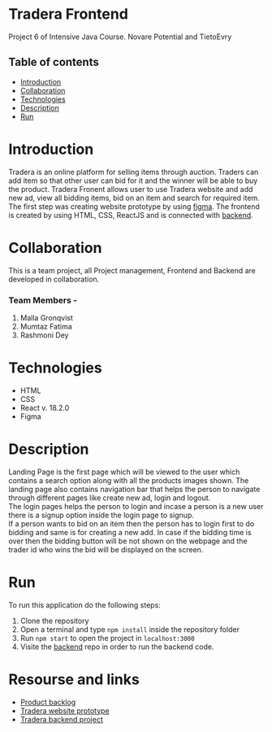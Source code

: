 # Tradera Frontend
Project 6 of Intensive Java Course.
Novare Potential and TietoEvry

## Table of contents
* [Introduction](#introduction)
* [Collaboration](#collaboration)
* [Technologies](#technologies)
* [Description](#description)
* [Run](#run)

# Introduction
Tradera is an online platform for selling items through auction.
Traders can add item so that other user can bid for it and the winner will be able to buy the product.
Tradera Fronent allows user to use Tradera website and add new ad, view all bidding items, bid on an item and search 
for required item.
The first step was creating website prototype by using [figma](
https://www.figma.com/files/team/1169204608982214828/Tredara?fuid=998278445342017161).
The frontend is created by using HTML, CSS, ReactJS and is connected with [backend](https://github.com/rashmoni/tradera-backend.git).

# Collaboration
This is a team project, all Project management, Frontend and Backend are developed in collaboration.

### Team Members -
1. Malla Gronqvist
2. Mumtaz Fatima 
3. Rashmoni Dey

# Technologies 
* HTML
* CSS
* React v. 18.2.0
* Figma

 # Description
Landing Page is the first page which will be viewed to the user which contains a search option along with all the products images shown. The landing page also contains navigation bar that helps the person to navigate through different pages like create new ad, login and logout. <BR />
The login pages helps the person to login and incase a person is a new user there is a signup option inside the login page to signup. <BR />
If a person wants to bid on an item then the person has to login first to do bidding and same is for creating a new add. In case if the bidding time is over then the bidding button will be not shown on the webpage and the trader id who wins the bid will be displayed on the screen.

# Run
To run this application do the following steps:
1. Clone the repository
2. Open a terminal and type `npm install` inside the repository folder
3. Run `npm start` to open the project in `localhost:3000`
4. Visite the [backend](https://github.com/rashmoni/tradera-backend.git) repo in order to run the backend code.


# Resourse and links
-   [Product backlog](https://trello.com/invite/b/LJiEMx6W/ATTI042f6b18364db45619db75d20139abefA0706DB0/tredara)
-   [Tradera website prototype](https://www.figma.com/files/team/1169204608982214828/Tredara?fuid=998278445342017161)
-   [Tradera backend project](https://github.com/rashmoni/tradera-backend.git)